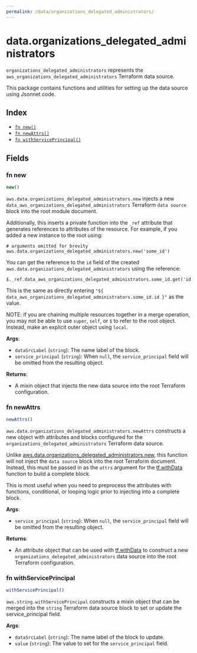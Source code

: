 ```yaml
---
permalink: /data/organizations_delegated_administrators/
---
```


# data.organizations_delegated_administrators

`organizations_delegated_administrators` represents the `aws_organizations_delegated_administrators` Terraform data source.



This package contains functions and utilities for setting up the data source using Jsonnet code.


## Index

* [`fn new()`](#fn-new)
* [`fn newAttrs()`](#fn-newattrs)
* [`fn withServicePrincipal()`](#fn-withserviceprincipal)

## Fields

### fn new

```ts
new()
```


`aws.data.organizations_delegated_administrators.new` injects a new `data_aws_organizations_delegated_administrators` Terraform `data source`
block into the root module document.

Additionally, this inserts a private function into the `_ref` attribute that generates references to attributes of the
resource. For example, if you added a new instance to the root using:

    # arguments omitted for brevity
    aws.data.organizations_delegated_administrators.new('some_id')

You can get the reference to the `id` field of the created `aws.data.organizations_delegated_administrators` using the reference:

    $._ref.data_aws_organizations_delegated_administrators.some_id.get('id')

This is the same as directly entering `"${ data_aws_organizations_delegated_administrators.some_id.id }"` as the value.

NOTE: if you are chaining multiple resources together in a merge operation, you may not be able to use `super`, `self`,
or `$` to refer to the root object. Instead, make an explicit outer object using `local`.

**Args**:
  - `dataSrcLabel` (`string`): The name label of the block.
  - `service_principal` (`string`):  When `null`, the `service_principal` field will be omitted from the resulting object.

**Returns**:
- A mixin object that injects the new data source into the root Terraform configuration.


### fn newAttrs

```ts
newAttrs()
```


`aws.data.organizations_delegated_administrators.newAttrs` constructs a new object with attributes and blocks configured for the `organizations_delegated_administrators`
Terraform data source.

Unlike [aws.data.organizations_delegated_administrators.new](#fn-new), this function will not inject the `data source`
block into the root Terraform document. Instead, this must be passed in as the `attrs` argument for the
[tf.withData](https://github.com/tf-libsonnet/core/tree/main/docs#fn-withdata) function to build a complete block.

This is most useful when you need to preprocess the attributes with functions, conditional, or looping logic prior to
injecting into a complete block.

**Args**:
  - `service_principal` (`string`):  When `null`, the `service_principal` field will be omitted from the resulting object.

**Returns**:
  - An attribute object that can be used with [tf.withData](https://github.com/tf-libsonnet/core/tree/main/docs#fn-withdata) to construct a new `organizations_delegated_administrators` data source into the root Terraform configuration.


### fn withServicePrincipal

```ts
withServicePrincipal()
```

`aws.string.withServicePrincipal` constructs a mixin object that can be merged into the `string`
Terraform data source block to set or update the service_principal field.



**Args**:
  - `dataSrcLabel` (`string`): The name label of the block to update.
  - `value` (`string`): The value to set for the `service_principal` field.
